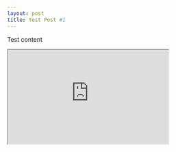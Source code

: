 ```yaml
---
layout: post
title: Test Post #1
---
```


Test content
<iframe src="https://www.census.gov/census-countdown/clock.html" height="220" width="375"></iframe>
